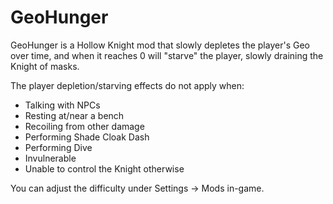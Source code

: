 # GeoHunger

GeoHunger is a Hollow Knight mod that slowly depletes the player's Geo over time, and when it reaches 0 will "starve" the player, slowly draining the Knight of masks.

The player depletion/starving effects do not apply when:
- Talking with NPCs
- Resting at/near a bench
- Recoiling from other damage
- Performing Shade Cloak Dash
- Performing Dive
- Invulnerable
- Unable to control the Knight otherwise

You can adjust the difficulty under Settings -> Mods in-game.
